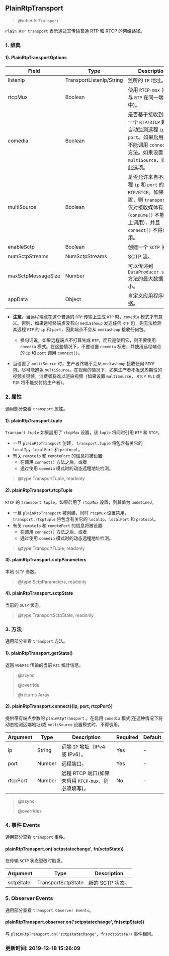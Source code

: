 ## PlainRtpTransport
> @inherits `Transport`

`Plain RTP transport` 表示通过其传输普通 RTP 和 RTCP 的网络路径。

### 1. 辞典
#### 1). PlainRtpTransportOptions
Field | Type | Description | Required | Default
--|--|--|--|--
listenIp | TransportListenIp/String | 监听的 `IP` 地址。 | Yes | -
rtcpMux | Boolean | 使用 `RTCP-mux` (`RTCP` 与 `RTP` 在同一端口中)。 | No | true
comedia | Boolean | 是否基于接收到的第一个 `RTP/RTCP` 数据包自动监测远程 `ip` 和 `port`。如果启用，则不能调用 `connect()` 方法。如果设置 `multiSource`，则忽略此选项。 | No | false
multiSource | Boolean | 是否允许来自不同远程 `ip` 和 `port` 的 `RTP/RTCP`。如果设置，则 `transport` 将仅对接收媒体有效(`consume()` 不能在其上调用)，并且 `connect()` 不得调用。 | No | false
enableSctp | Boolean | 创建一个 `SCTP` 关联。 | No | false
numSctpStreams | NumSctpStreams | SCTP 流。 | No | -
maxSctpMessageSize | Number | 可以传递到 `DataProducer.send()` 方法的最大数据大小。 | No |262144
appData | Object | 自定义应用程序数据。 | No | {}

- **注意**，当远程端点在这个普通的 `RTP` 传输上生成 `RTP` 时，`comedia` 模式才有意义。否则，如果远程终端点没有向 `mediashoup` 发送任何 `RTP` 包，则无法检测其远程 `RTP` 的 `ip` 和 `port`，因此端点不会从 `mediashoup` 接收任何包。
  - 换句话说，如果远程端点不打算生成 `RTP`，而只是使用它，则不要使用 `comedia` 模式。在这些情况下，不要设置 `comedia` 标志，并使用远程端点的 `ip` 和 `port` 调用 `connect()`。

- 当设置了 `multiSource` 时，生产者终端不会从 `mediashoup` 接收任何 `RTCP` 包。尽可能避免 `multiSource`。在视频的情况下，如果生产者不发送周期性的视频关键帧，消费者将难以渲染视频（如果设置 `multiSource`， `RTCP PLI` 或 `FIR` 将不能交付给生产者）。

### 2. 属性
通用部分查看 `transport` 属性。

#### 1). plainRtpTransport.tuple
`Transport tuple` 如果启用了 `rtcpMux` 设置，该 `tuple` 将同时引用 `RTP` 和 `RTCP`。

- 一旦 `plainRtpTransport` 创建， `transport.tuple` 将包含有关它的 `localIp`，`localPort` 和 `protocol`。
- 有关 `remoteIp` 和 `remotePort` 的信息将被设置:
  - 在调用 `connect()` 方法之后，或者
  - 通过使用 `comedia` 模式时的动态远程地址检测。

> @type TransportTuple, readonly

#### 2). plainRtpTransport.rtcpTuple
`RTCP` 的 `transport tuple`。如果启用了 `rtcpMux` 设置，则其值为 `undefined`。

- 一旦 `plainRtpTransport` 被创建，同时 `rtcpMux` 设置禁用，`transport.rtcpTuple` 将包含有关它的 `localIp`，`localPort` 和 `protocol`。
- 有关 `remoteIp` 和 `remotePort` 的信息将被设置:
  - 在调用 `connect()` 方法之后，或者
  - 通过使用 `comedia` 模式时的动态远程地址检测。

> @type TransportTuple, readonly

#### 3). plainRtpTransport.sctpParameters
本地 `SCTP` 参数。
> @type SctpParameters, readonly

#### 4). plainRtpTransport.sctpState
当前的 `SCTP` 状态。
> @type TransportSctpState, readonly

### 3. 方法
通用部分查看 `transport` 方法。

#### 1). plainRtpTransport.getStats()
返回 `WebRTC` 传输的当前 `RTC` 统计信息。

> @async
> 
> @override
> 
> @returns Array<PlainRtpTransportStat>


#### 2). plainRtpTransport.connect({ip, port, rtcpPort})
提供带有端点参数的 `plainRtpTransport` 。在启用 `comedia` 模式(在这种情况下将动态检测远端地址)或 `meltiSource` 设置模式时，不得调用。

Argument | Type | Description | Required | Default
--|--|--|--|--
ip | String | 远端 `IP` 地址（IPv4 或 IPv6）。 | Yes | -
port | Number | 远程端口。 | Yes | -
rtcpPort | Number | 远程 RTCP 端口(如果未启用 `RTCP-mux`，则必须填写)。 | No | -

> @async
> 
> @overrides

### 4. 事件 Events
通用部分查看 `transport` 事件。

#### plainRtpTransport.on('sctpstatechange', fn(sctpState))
在传输 `SCTP` 状态更改时触发。

Argument | Type | Description
--|--|--
sctpState | TransportSctpState | 新的 SCTP 状态。

### 5. Observer Events
通用部分查看 `transport Observer Events`。

#### plainRtpTransport.observer.on('sctpstatechange', fn(sctpState))
与 `plainRtpTransport.on('sctpstatechange', fn(sctpState))` 事件相同。

### 更新时间: 2019-12-18 15:26:09
